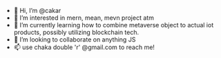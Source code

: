 - 👋 Hi, I’m @cakar
- 👀 I’m interested in mern, mean, mevn project atm
- 🌱 I’m currently learning how to combine metaverse object to actual iot products, possibly utilizing blockchain tech. 
- 💞️ I’m looking to collaborate on anything JS
- 📫 use chaka double 'r' @gmail.com to reach me!

<!---
cakar/cakar is a ✨ special ✨ repository because its `README.md` (this file) appears on your GitHub profile.
You can click the Preview link to take a look at your changes.
--->
